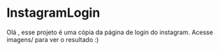 # InstagramLogin
Olá , esse projeto é uma cópia da página de login do instagram. Acesse  imagens/ para ver o resultado :)
